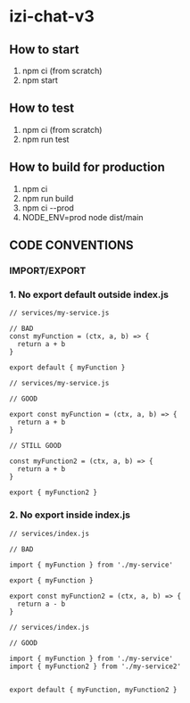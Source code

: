 # izi-chat-v3

## How to start

1. npm ci (from scratch)
2. npm start

## How to test
1. npm ci (from scratch)
2. npm run test

## How to build for production
1. npm ci
2. npm run build
3. npm ci --prod
4. NODE_ENV=prod node dist/main

## CODE CONVENTIONS

### IMPORT/EXPORT


### 1. No export default outside index.js

```
// services/my-service.js

// BAD
const myFunction = (ctx, a, b) => { 
  return a + b
}

export default { myFunction }
```
```
// services/my-service.js

// GOOD

export const myFunction = (ctx, a, b) => { 
  return a + b
}

// STILL GOOD

const myFunction2 = (ctx, a, b) => { 
  return a + b
}

export { myFunction2 }

```

### 2. No export inside index.js

```
// services/index.js

// BAD

import { myFunction } from './my-service'

export { myFunction }

export const myFunction2 = (ctx, a, b) => {
  return a - b
}
```
```
// services/index.js

// GOOD

import { myFunction } from './my-service'
import { myFunction2 } from './my-service2'


export default { myFunction, myFunction2 }

```